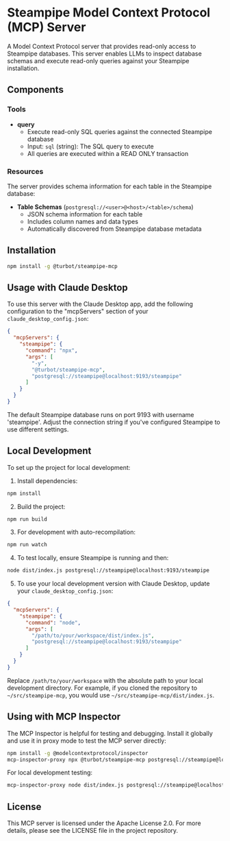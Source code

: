 # Steampipe Model Context Protocol (MCP) Server

A Model Context Protocol server that provides read-only access to Steampipe databases. This server enables LLMs to inspect database schemas and execute read-only queries against your Steampipe installation.

## Components

### Tools

- **query**
  - Execute read-only SQL queries against the connected Steampipe database
  - Input: `sql` (string): The SQL query to execute
  - All queries are executed within a READ ONLY transaction

### Resources

The server provides schema information for each table in the Steampipe database:

- **Table Schemas** (`postgresql://<user>@<host>/<table>/schema`)
  - JSON schema information for each table
  - Includes column names and data types
  - Automatically discovered from Steampipe database metadata

## Installation

```sh
npm install -g @turbot/steampipe-mcp
```

## Usage with Claude Desktop

To use this server with the Claude Desktop app, add the following configuration to the "mcpServers" section of your `claude_desktop_config.json`:

```json
{
  "mcpServers": {
    "steampipe": {
      "command": "npx",
      "args": [
        "-y",
        "@turbot/steampipe-mcp",
        "postgresql://steampipe@localhost:9193/steampipe"
      ]
    }
  }
}
```

The default Steampipe database runs on port 9193 with username 'steampipe'. Adjust the connection string if you've configured Steampipe to use different settings.

## Local Development

To set up the project for local development:

1. Install dependencies:
```sh
npm install
```

2. Build the project:
```sh
npm run build
```

3. For development with auto-recompilation:
```sh
npm run watch
```

4. To test locally, ensure Steampipe is running and then:
```sh
node dist/index.js postgresql://steampipe@localhost:9193/steampipe
```

5. To use your local development version with Claude Desktop, update your `claude_desktop_config.json`:
```json
{
  "mcpServers": {
    "steampipe": {
      "command": "node",
      "args": [
        "/path/to/your/workspace/dist/index.js",
        "postgresql://steampipe@localhost:9193/steampipe"
      ]
    }
  }
}
```

Replace `/path/to/your/workspace` with the absolute path to your local development directory. For example, if you cloned the repository to `~/src/steampipe-mcp`, you would use `~/src/steampipe-mcp/dist/index.js`.

## Using with MCP Inspector

The MCP Inspector is helpful for testing and debugging. Install it globally and use it in proxy mode to test the MCP server directly:

```sh
npm install -g @modelcontextprotocol/inspector
mcp-inspector-proxy npx @turbot/steampipe-mcp postgresql://steampipe@localhost:9193/steampipe
```

For local development testing:
```sh
mcp-inspector-proxy node dist/index.js postgresql://steampipe@localhost:9193/steampipe
```

## License

This MCP server is licensed under the Apache License 2.0. For more details, please see the LICENSE file in the project repository.
